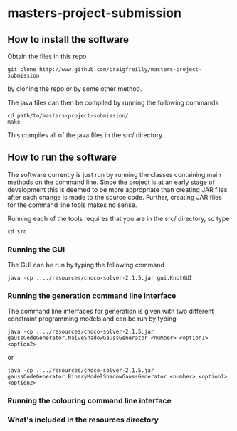 # masters-project-submission

## How to install the software

Obtain the files in this repo

```
git clone http://www.github.com/craigfreilly/masters-project-submission
```

by cloning the repo or by some other method.

The java files can then be compiled by running the following commands

```
cd path/to/masters-project-submission/
make
```

This compiles all of the java files in the src/ directory.

## How to run the software

The software currently is just run by running the classes containing main methods on the command line.  Since the project is at an early stage of development this is deemed to be more appropriate than creating JAR files after each change is made to the source code.  Further, creating JAR files for the command line tools makes no sense.

Running each of the tools requires that you are in the src/ directory, so type

```
cd src
```

### Running the GUI

The GUI can be run by typing the following command 

```
java -cp .:../resources/choco-solver-2.1.5.jar gui.KnotGUI 
```

### Running the generation command line interface

The command line interfaces for generation is given with two different constraint programming models and can be run by typing

```
java -cp .:../resources/choco-solver-2.1.5.jar gaussCodeGenerator.NaiveShadowGaussGenerator <number> <option1> <option2> 
```

or

```
java -cp .:../resources/choco-solver-2.1.5.jar gaussCodeGenerator.BinaryModelShadowGaussGenerator <number> <option1> <option2> 
```

### Running the colouring command line interface

### What's included in the resources directory
